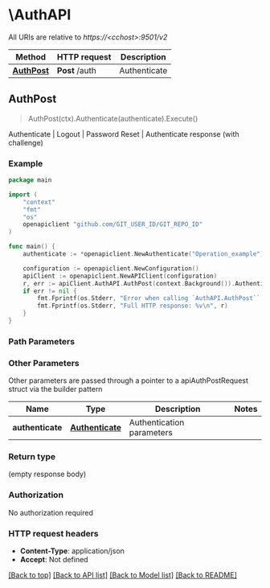 # \AuthAPI

All URIs are relative to *https://&lt;cchost&gt;:9501/v2*

Method | HTTP request | Description
------------- | ------------- | -------------
[**AuthPost**](AuthAPI.md#AuthPost) | **Post** /auth | Authenticate | Logout | Password Reset | Authenticate response (with challenge)



## AuthPost

> AuthPost(ctx).Authenticate(authenticate).Execute()

Authenticate | Logout | Password Reset | Authenticate response (with challenge)

### Example

```go
package main

import (
	"context"
	"fmt"
	"os"
	openapiclient "github.com/GIT_USER_ID/GIT_REPO_ID"
)

func main() {
	authenticate := *openapiclient.NewAuthenticate("Operation_example") // Authenticate | Authentication parameters

	configuration := openapiclient.NewConfiguration()
	apiClient := openapiclient.NewAPIClient(configuration)
	r, err := apiClient.AuthAPI.AuthPost(context.Background()).Authenticate(authenticate).Execute()
	if err != nil {
		fmt.Fprintf(os.Stderr, "Error when calling `AuthAPI.AuthPost``: %v\n", err)
		fmt.Fprintf(os.Stderr, "Full HTTP response: %v\n", r)
	}
}
```

### Path Parameters



### Other Parameters

Other parameters are passed through a pointer to a apiAuthPostRequest struct via the builder pattern


Name | Type | Description  | Notes
------------- | ------------- | ------------- | -------------
 **authenticate** | [**Authenticate**](Authenticate.md) | Authentication parameters | 

### Return type

 (empty response body)

### Authorization

No authorization required

### HTTP request headers

- **Content-Type**: application/json
- **Accept**: Not defined

[[Back to top]](#) [[Back to API list]](../README.md#documentation-for-api-endpoints)
[[Back to Model list]](../README.md#documentation-for-models)
[[Back to README]](../README.md)

